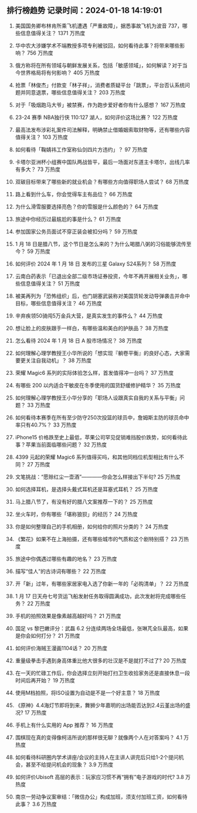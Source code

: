 
## 排行榜趋势 记录时间：2024-01-18 14:19:01
  
  1. 美国国务卿布林肯所乘飞机遭遇「严重故障」，据悉事故飞机为波音 737，哪些信息值得关注？ 1371 万热度
    
  2. 华中农大涉嫌学术不端教授多项专利被驳回，如何看待此事？将带来哪些影响？ 756 万热度
    
  3. 俄方称将在所有领域与朝鲜发展关系，包括「敏感领域」，如何解读？对于当今世界格局将有何影响？ 405 万热度
    
  4. 抢票「林俊杰」付款变「林子祥」，消费者质疑平台「跳票」，平台否认系统问题并同意退票，哪些信息值得关注？ 203 万热度
    
  5. 对于「吸烟跑马大爷」被禁赛，作为跑步爱好者你有什么感想？ 167 万热度
    
  6. 23-24 赛季 NBA独行侠 110:127 湖人，如何评价这场比赛？ 122 万热度
    
  7. 最高法发布涉彩礼案件司法解释，明确禁止借婚姻索取财物等，还有哪些内容值得关注？ 103 万热度
    
  8. 如何看待「鞠婧祎工作室称仙剑四片方违约」？ 97 万热度
    
  9. 卡塔尔亚洲杯小组赛中国队两战皆平，最后一场面对东道主卡塔尔，出线几率有多大？ 73 万热度
    
  10. 双碳目标带来了哪些新的就业机会？有哪些方向值得职场人尝试？ 68 万热度
    
  11. 路上看到什么车，你会觉得车主有品位？ 66 万热度
    
  12. 为什么滑雪服要选择亮色？你的雪服是什么颜色的？ 64 万热度
    
  13. 旅途中你经历过最尴尬的事是什么？ 61 万热度
    
  14. 参加国家公务员面试不穿正装会被扣分吗？ 59 万热度
    
  15. 1 月 18 日是腊八节，这个节日是怎么来的？为什么喝腊八粥的习俗能够流传至今？ 59 万热度
    
  16. 如何评价 2024 年 1 月 18 日 发布的三星 Galaxy S24系列？ 58 万热度
    
  17. 云南白药表示「已退出全部二级市场证券投资，今年不再开展相关业务」，哪些信息值得关注？ 51 万热度
    
  18. 被美再列为「恐怖组织」后，也门胡塞武装称对美国货轮发动导弹袭击并命中目标，哪些信息值得关注？ 46 万热度
    
  19. 辛弃疾领50骑闯5万金兵大营，是真实发生的事件么？ 44 万热度
    
  20. 想让脸上的皮肤跟手一样白，有哪些温和美白的护肤品？ 38 万热度
    
  21. 怎么看待 2024 年 1 月 18 日 A 股市场情况？ 38 万热度
    
  22. 如何理解心理学教授王小华所说的「想实现『躺卷平衡』的良好心态，大家需要更关注自我动机」？ 38 万热度
    
  23. 荣耀 Magic6 系列的实际体验怎么样，首发值得冲一台吗？ 37 万热度
    
  24. 有哪些 200 以内适合干敏皮在冬季使用的国货舒缓修护精华？ 35 万热度
    
  25. 如何理解心理学教授王小华分享的「职场人设跟真实自我的关系与平衡」问题？ 33 万热度
    
  26. 如何看待本赛季在所有至少防守250次投篮的球员中，詹姆斯主防的球员命中率只有40.7%？ 33 万热度
    
  27. iPhone15 价格跌至史上最低，苹果公司罕见促销难挡股价跌势，如何看待此事？苹果当前面临哪些问题？ 32 万热度
    
  28. 4399 元起的荣耀 Magic6 系列值得买吗，和其他同档位机型相比有什么不同？ 27 万热度
    
  29. 文笔挑战：“愿赊红尘一壶酒”————你会怎么样接出下半句? 25 万热度
    
  30. 如何选择耳机，是选择头戴式耳机还是耳塞式耳机？ 25 万热度
    
  31. 马上腊八节了，有没有好的腊八文案推荐一下的？ 25 万热度
    
  32. 坐火车时，你有哪些「堪称狼狈」的经历？ 24 万热度
    
  33. 你是如何整理自己的手机相册，如何给你的照片分类的？ 24 万热度
    
  34. 《繁花》如果不在上海拍摄，还有哪些城市的气质和这个剧特别搭？ 23 万热度
    
  35. 旅途中你偶遇过哪些有趣的地名？ 23 万热度
    
  36. 描写“佳人”的古诗词有哪些？ 22 万热度
    
  37. 开「新」过年，有哪些家居家电入选了你新一年的「必购清单」？ 22 万热度
    
  38. 1 月 17 日天舟七号货运飞船发射任务取得圆满成功，此次发射将完成哪些任务？ 22 万热度
    
  39. 手机的拍照效果是像素越高越好吗？ 21 万热度
    
  40. 国足 vs 黎巴嫩评分：武磊 6.2 分连续两场全场最低，张琳芃全队最高，如果是你会如何打分？ 21 万热度
    
  41. 如何评价海贼王漫画1104话？ 20 万热度
    
  42. 重量级拳击手遇到身高体重比他大很多的壮汉是不是就打不过了? 20 万热度
    
  43. 在一天的忙碌工作后，你会选择立刻开始打扫卫生收拾家务还是直接休息一段时间后再开始？ 19 万热度
    
  44. 使用M档拍照，将ISO设置为自动是不是一个好主意？ 18 万热度
    
  45. 《原神》4.4海灯节即将到来，舞狮少年嘉明的出场能否达到2.4云堇出场的盛况? 17 万热度
    
  46. 手机上有什么实用的 App 推荐？ 16 万热度
    
  47. 围棋现在真的变得像柯洁所说的那样很无聊？就像两个人在对答案吗？ 4.1 万热度
    
  48. 如何看待科研圈内学术讲座/会议的主持人在主讲人讲完后只给1-2个提问机会，甚至不给提问机会的现象？ 3.9 万热度
    
  49. 如何评价Ubisoft 高层的表示：玩家应习惯不再“拥有”电子游戏的时代? 3.8 万热度
    
  50. 南京一劳动争议案审结：「微信办公」构成加班，须支付加班工资，如何看待此事？ 3.6 万热度
    